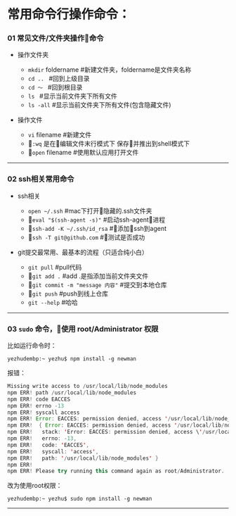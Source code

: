 # 常用命令行操作命令：

### 01 常见文件/文件夹操作命令
* 操作文件夹

  - `mkdir` foldername    #新建文件夹，foldername是文件夹名称
  - `cd .. `     #回到上级目录
  - `cd ～ `     #回到根目录
  - `ls `        #显示当前文件夹下所有文件
  - `ls -all`    #显示当前文件夹下所有文件(包含隐藏文件)

* 操作文件

  - `vi` filename        #新建文件
  - `:wq` 是在编辑文件末行模式下 保存并推出到shell模式下
  - `open` filename     #使用默认应用打开文件
---
### 02 ssh相关常用命令
* ssh相关
  - `open ~/.ssh`       #mac下打开隐藏的.ssh文件夹
  - `eval "$(ssh-agent -s)"` #启动ssh-agent进程
  - `ssh-add -K ~/.ssh/id_rsa`  #添加ssh到agent
  - `ssh -T git@github.com`  #测试是否成功

* git提交最常用、最基本的流程（只适合纯小白）
  - `git pull`       #pull代码
  - `git add .` #add .是指添加当前文件夹文件
  - `git commit -m "message 内容"` #提交到本地仓库
  - `git push` #push到线上仓库
  - `git --help` #哈哈

---
### 03  `sudo` 命令，使用 root/Administrator 权限

比如运行命令时：
```
yezhudembp:~ yezhu$ npm install -g newman
```
报错：

``` java
Missing write access to /usr/local/lib/node_modules
npm ERR! path /usr/local/lib/node_modules
npm ERR! code EACCES
npm ERR! errno -13
npm ERR! syscall access
npm ERR! Error: EACCES: permission denied, access '/usr/local/lib/node_modules'
npm ERR!  { Error: EACCES: permission denied, access '/usr/local/lib/node_modules'
npm ERR!   stack: 'Error: EACCES: permission denied, access \'/usr/local/lib/node_modules\'',
npm ERR!   errno: -13,
npm ERR!   code: 'EACCES',
npm ERR!   syscall: 'access',
npm ERR!   path: '/usr/local/lib/node_modules' }
npm ERR! 
npm ERR! Please try running this command again as root/Administrator.
``` 
改为使用root权限：
```
yezhudembp:~ yezhu$ sudo npm install -g newman
```
---


